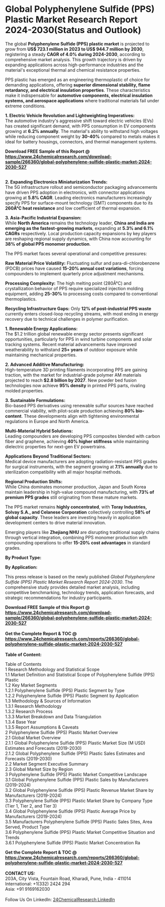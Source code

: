 <h1>Global Polyphenylene Sulfide (PPS) Plastic Market Research Report 2024-2030(Status and Outlook)</h1><p>The global <strong>Polyphenylene Sulfide (PPS) plastic market</strong> is projected to grow from <strong>US$ 723.1 million in 2023 to US$ 944.7 million by 2030</strong>, registering a steady <strong>CAGR of 4.0% during 2024-2030</strong>, according to comprehensive market analysis. This growth trajectory is driven by expanding applications across high-performance industries and the material's exceptional thermal and chemical resistance properties.</p><p>PPS plastic has emerged as an engineering thermoplastic of choice for demanding applications, offering <strong>superior dimensional stability, flame retardancy, and electrical insulation properties</strong>. These characteristics make it indispensable for <strong>automotive components, electrical insulation systems, and aerospace applications</strong> where traditional materials fail under extreme conditions.</p><p><strong>1. Electric Vehicle Revolution and Lightweighting Imperatives:</strong><br>
The automotive industry's aggressive shift toward electric vehicles (EVs) has created significant demand, with PPS consumption in EV components growing at <strong>6.2% annually</strong>. The material's ability to withstand high voltages while reducing component weight by <strong>30-40%</strong> compared to metals makes it ideal for battery housings, connectors, and thermal management systems.</p><div><b>Download FREE Sample of this Report @ 
            <a href="https://www.24chemicalresearch.com/download-sample/266360/global-polyphenylene-sulfide-plastic-market-2024-2030-527">
            https://www.24chemicalresearch.com/download-sample/266360/global-polyphenylene-sulfide-plastic-market-2024-2030-527</a></b></div><br><p><strong>2. Expanding Electronics Miniaturization Trends:</strong><br>
The 5G infrastructure rollout and semiconductor packaging advancements have driven PPS adoption in electronics, with connector applications growing at <strong>5.8% CAGR</strong>. Leading electronics manufacturers increasingly specify PPS for surface-mount technology (SMT) components due to its <strong>260Â°C heat resistance</strong> and low coefficient of thermal expansion.</p><p><strong>3. Asia-Pacific Industrial Expansion:</strong><br>
While <strong>North America</strong> remains the technology leader, <strong>China and India are emerging as the fastest-growing markets</strong>, expanding at <strong>5.3% and 6.1% CAGRs</strong> respectively. Local production capacity expansions by key players are reshaping regional supply dynamics, with China now accounting for <strong>38% of global PPS monomer production</strong>.</p><p>The PPS market faces several operational and competitive pressures:</p><p><strong>Raw Material Price Volatility:</strong> Fluctuating sulfur and para-di-chlorobenzene (PDCB) prices have caused <strong>15-20% annual cost variations</strong>, forcing compounders to implement quarterly price adjustment mechanisms.</p><p><strong>Processing Complexity:</strong> The high melting point (280Â°C) and crystallization behavior of PPS require specialized injection molding equipment, adding <strong>25-30%</strong> to processing costs compared to conventional thermoplastics.</p><p><strong>Recycling Infrastructure Gaps:</strong> Only <strong>12% of post-industrial PPS waste</strong> currently enters closed-loop recycling streams, with most ending in energy recovery due to technical challenges in polymer purification.</p><p><strong>1. Renewable Energy Applications:</strong><br>
The $1.2 trillion global renewable energy sector presents significant opportunities, particularly for PPS in wind turbine components and solar tracking systems. Recent material advancements have improved weatherability to withstand <strong>25+ years</strong> of outdoor exposure while maintaining mechanical properties.</p><p><strong>2. Advanced Additive Manufacturing:</strong><br>
High-temperature 3D printing filaments incorporating PPS are gaining traction, with the market for industrial-grade polymer AM materials projected to reach <strong>$2.8 billion by 2027</strong>. New powder bed fusion technologies now achieve <strong>95% density</strong> in printed PPS parts, rivaling molded properties.</p><p><strong>3. Sustainable Formulations:</strong><br>
Bio-based PPS derivatives using renewable sulfur sources have reached commercial viability, with pilot-scale production achieving <strong>80% bio-content</strong>. These developments align with tightening environmental regulations in Europe and North America.</p><p><strong>Multi-Material Hybrid Solutions:</strong><br>
    Leading compounders are developing PPS composites blended with carbon fiber and graphene, achieving <strong>40% higher stiffness</strong> while maintaining dielectric properties for next-gen EV powertrains.</p><p><strong>Applications Beyond Traditional Sectors:</strong><br>
    Medical device manufacturers are adopting radiation-resistant PPS grades for surgical instruments, with the segment growing at <strong>7.1% annually</strong> due to sterilization compatibility with all major hospital methods.</p><p><strong>Regional Production Shifts:</strong><br>
    While China dominates monomer production, Japan and South Korea maintain leadership in high-value compound manufacturing, with <strong>73% of premium PPS grades</strong> still originating from these mature markets.</p><p>The PPS market remains <strong>highly concentrated</strong>, with <strong>Toray Industries, Solvay S.A., and Celanese Corporation</strong> collectively controlling <strong>58% of global capacity</strong>. These leaders are investing heavily in application development centers to drive material innovation.</p><p>Emerging players like <strong>Zhejiang NHU</strong> are disrupting traditional supply chains through vertical integration, combining PPS monomer production with compounding operations to offer <strong>15-20% cost advantages</strong> in standard grades.</p><p><strong>By Product Type:</strong></p><p><strong>By Application:</strong></p><p>This press release is based on the newly published <em>Global Polyphenylene Sulfide (PPS) Plastic Market Research Report 2024-2030</em>. The comprehensive study provides detailed market analysis, including competitive benchmarking, technology trends, application forecasts, and strategic recommendations for industry participants.</p><div><b>Download FREE Sample of this Report @ 
            <a href="https://www.24chemicalresearch.com/download-sample/266360/global-polyphenylene-sulfide-plastic-market-2024-2030-527">
            https://www.24chemicalresearch.com/download-sample/266360/global-polyphenylene-sulfide-plastic-market-2024-2030-527</a></b></div><br><div><b>Get the Complete Report & TOC @ 
            <a href="https://www.24chemicalresearch.com/reports/266360/global-polyphenylene-sulfide-plastic-market-2024-2030-527">
            https://www.24chemicalresearch.com/reports/266360/global-polyphenylene-sulfide-plastic-market-2024-2030-527</a></b></div><br>
            <b>Table of Content:</b><p>Table of Contents<br />
1 Research Methodology and Statistical Scope<br />
1.1 Market Definition and Statistical Scope of Polyphenylene Sulfide (PPS) Plastic<br />
1.2 Key Market Segments<br />
1.2.1 Polyphenylene Sulfide (PPS) Plastic Segment by Type<br />
1.2.2 Polyphenylene Sulfide (PPS) Plastic Segment by Application<br />
1.3 Methodology & Sources of Information<br />
1.3.1 Research Methodology<br />
1.3.2 Research Process<br />
1.3.3 Market Breakdown and Data Triangulation<br />
1.3.4 Base Year<br />
1.3.5 Report Assumptions & Caveats<br />
2 Polyphenylene Sulfide (PPS) Plastic Market Overview<br />
2.1 Global Market Overview<br />
2.1.1 Global Polyphenylene Sulfide (PPS) Plastic Market Size (M USD) Estimates and Forecasts (2019-2030)<br />
2.1.2 Global Polyphenylene Sulfide (PPS) Plastic Sales Estimates and Forecasts (2019-2030)<br />
2.2 Market Segment Executive Summary<br />
2.3 Global Market Size by Region<br />
3 Polyphenylene Sulfide (PPS) Plastic Market Competitive Landscape<br />
3.1 Global Polyphenylene Sulfide (PPS) Plastic Sales by Manufacturers (2019-2024)<br />
3.2 Global Polyphenylene Sulfide (PPS) Plastic Revenue Market Share by Manufacturers (2019-2024)<br />
3.3 Polyphenylene Sulfide (PPS) Plastic Market Share by Company Type (Tier 1, Tier 2, and Tier 3)<br />
3.4 Global Polyphenylene Sulfide (PPS) Plastic Average Price by Manufacturers (2019-2024)<br />
3.5 Manufacturers Polyphenylene Sulfide (PPS) Plastic Sales Sites, Area Served, Product Type<br />
3.6 Polyphenylene Sulfide (PPS) Plastic Market Competitive Situation and Trends<br />
3.6.1 Polyphenylene Sulfide (PPS) Plastic Market Concentration Ra</p><div><b>Get the Complete Report & TOC @ 
            <a href="https://www.24chemicalresearch.com/reports/266360/global-polyphenylene-sulfide-plastic-market-2024-2030-527">
            https://www.24chemicalresearch.com/reports/266360/global-polyphenylene-sulfide-plastic-market-2024-2030-527</a></b></div><br><b>CONTACT US:</b><br>
            203A, City Vista, Fountain Road, Kharadi, Pune, India - 411014<br>
            International: +1(332) 2424 294<br>
            Asia: +91 9169162030 <br><br>
            Follow Us On LinkedIn: <a href="https://www.linkedin.com/company/24chemicalresearch/">24ChemicalResearch LinkedIn</a>